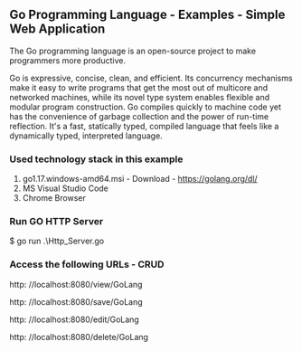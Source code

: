 ## Go Programming Language - Examples - Simple Web Application

The Go programming language is an open-source project to make programmers more productive.

Go is expressive, concise, clean, and efficient. Its concurrency mechanisms make it easy to write programs that get the most out of multicore and networked machines, while its novel type system enables flexible and modular program construction. Go compiles quickly to machine code yet has the convenience of garbage collection and the power of run-time reflection. It's a fast, statically typed, compiled language that feels like a dynamically typed, interpreted language.


### Used technology stack in this example

1. go1.17.windows-amd64.msi - Download - https://golang.org/dl/
2. MS Visual Studio Code
3. Chrome Browser

### Run GO HTTP Server

$ go run .\Http_Server.go

### Access the following URLs - CRUD

http: //localhost:8080/view/GoLang

http: //localhost:8080/save/GoLang

http: //localhost:8080/edit/GoLang

http: //localhost:8080/delete/GoLang
